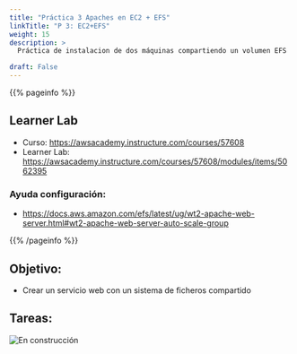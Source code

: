 ```yaml
---
title: "Práctica 3 Apaches en EC2 + EFS"
linkTitle: "P 3: EC2+EFS"
weight: 15
description: >
  Práctica de instalacion de dos máquinas compartiendo un volumen EFS

draft: False
---
```


{{% pageinfo %}}
## Learner Lab
* Curso: https://awsacademy.instructure.com/courses/57608
* Learner Lab: https://awsacademy.instructure.com/courses/57608/modules/items/5062395

### Ayuda configuración:
* https://docs.aws.amazon.com/efs/latest/ug/wt2-apache-web-server.html#wt2-apache-web-server-auto-scale-group

{{% /pageinfo %}}

## Objetivo:
* Crear un servicio web con un sistema de ficheros compartido

## Tareas:  

![En construcción](/recursos-daw/img/under-construction.gif)
